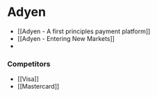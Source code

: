 # Adyen

- [[Adyen - A first principles payment platform]]
- [[Adyen - Entering New Markets]]
- 



### Competitors
- [[Visa]]
- [[Mastercard]]


